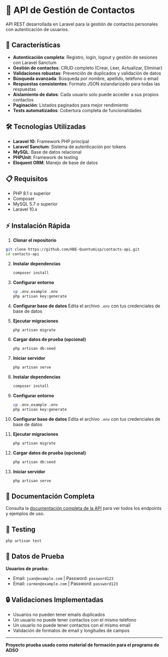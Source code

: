 # 📇 API de Gestión de Contactos

API REST desarrollada en Laravel para la gestión de contactos personales con autenticación de usuarios.

## 🚀 Características

-   **Autenticación completa**: Registro, login, logout y gestión de sesiones con Laravel Sanctum
-   **Gestión de contactos**: CRUD completo (Crear, Leer, Actualizar, Eliminar)
-   **Validaciones robustas**: Prevención de duplicados y validación de datos
-   **Búsqueda avanzada**: Búsqueda por nombre, apellido, teléfono o email
-   **Respuestas consistentes**: Formato JSON estandarizado para todas las respuestas
-   **Aislamiento de datos**: Cada usuario solo puede acceder a sus propios contactos
-   **Paginación**: Listados paginados para mejor rendimiento
-   **Tests automatizados**: Cobertura completa de funcionalidades

## 🛠️ Tecnologías Utilizadas

-   **Laravel 10**: Framework PHP principal
-   **Laravel Sanctum**: Sistema de autenticación por tokens
-   **MySQL**: Base de datos relacional
-   **PHPUnit**: Framework de testing
-   **Eloquent ORM**: Manejo de base de datos

## 📋 Requisitos

-   PHP 8.1 o superior
-   Composer
-   MySQL 5.7 o superior
-   Laravel 10.x

## ⚡ Instalación Rápida

1. **Clonar el repositorio**

```bash
git clone https://github.com/HBE-Quantumisp/contacts-api.git
cd contacts-api
```

2. **Instalar dependencias**

    ```bash
    composer install
    ```

3. **Configurar entorno**

    ```bash
    cp .env.example .env
    php artisan key:generate
    ```

4. **Configurar base de datos**
   Edita el archivo `.env` con tus credenciales de base de datos

5. **Ejecutar migraciones**

    ```bash
    php artisan migrate
    ```

6. **Cargar datos de prueba (opcional)**

    ```bash
    php artisan db:seed
    ```

7. **Iniciar servidor**

    ```bash
    php artisan serve
    ```

8. **Instalar dependencias**

    ```bash
    composer install
    ```

9. **Configurar entorno**

    ```bash
    cp .env.example .env
    php artisan key:generate
    ```

10. **Configurar base de datos**
    Edita el archivo `.env` con tus credenciales de base de datos

11. **Ejecutar migraciones**

    ```bash
    php artisan migrate
    ```

12. **Cargar datos de prueba (opcional)**

    ```bash
    php artisan db:seed
    ```

13. **Iniciar servidor**
    ```bash
    php artisan serve
    ```

## 📖 Documentación Completa

Consulta la [documentación completa de la API](API_DOCUMENTATION.md) para ver todos los endpoints y ejemplos de uso.

## 🧪 Testing

```bash
php artisan test
```

## 💾 Datos de Prueba

**Usuarios de prueba:**

-   Email: `juan@example.com` | Password: `password123`
-   Email: `carmen@example.com` | Password: `password123`

## 🔒 Validaciones Implementadas

-   Usuarios no pueden tener emails duplicados
-   Un usuario no puede tener contactos con el mismo teléfono
-   Un usuario no puede tener contactos con el mismo email
-   Validación de formatos de email y longitudes de campos

---

**Proyecto prueba usado como material de formación para el programa de ADSO**
